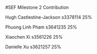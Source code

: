#SEF Milestone 2 Contribution

Hugh Castlestine-Jackson
s3378114
25%

Phuong Linh Pham
s3641235
25%

Xiaochen Xi 
s3561226
25%

Danielle Xu
s3621257
25%
